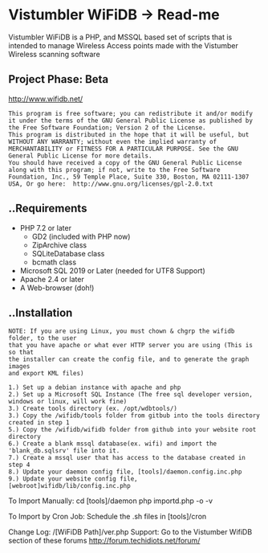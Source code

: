 Vistumbler WiFiDB -> Read-me
===================

Vistumbler WiFiDB is a PHP, and MSSQL based set of scripts that is intended to manage Wireless Access points made with the Vistumber Wireless scanning software  

  Project Phase: Beta
  --------------
  http://www.wifidb.net/

	This program is free software; you can redistribute it and/or modify it under the terms of the GNU General Public License as published by the Free Software Foundation; Version 2 of the License.
	This program is distributed in the hope that it will be useful, but WITHOUT ANY WARRANTY; without even the implied warranty of MERCHANTABILITY or FITNESS FOR A PARTICULAR PURPOSE. See the GNU General Public License for more details.
	You should have received a copy of the GNU General Public License along with this program; if not, write to the Free Software Foundation, Inc., 59 Temple Place, Suite 330, Boston, MA 02111-1307 USA, Or go here:  http://www.gnu.org/licenses/gpl-2.0.txt
		
..Requirements
  --------------
* PHP 7.2 or later  
	* GD2 (included with PHP now)  
	* ZipArchive class  
	* SQLiteDatabase class  
	* bcmath class  
* Microsoft SQL 2019 or Later (needed for UTF8 Support)  
* Apache 2.4 or later  
* A Web-browser (doh!)  

..Installation
  --------------
	NOTE: If you are using Linux, you must chown & chgrp the wifidb folder, to the user 
	that you have apache or what ever HTTP server you are using (This is so that 
	the installer can create the config file, and to generate the graph images 
	and export KML files)
	
	1.) Set up a debian instance with apache and php
	2.) Set up a Microsoft SQL Instance (The free sql developer version, windows or linux, will work fine)
	3.) Create tools directory (ex. /opt/wdbtools/)
	3.) Copy the /wifidb/tools folder from gitbub into the tools directory created in step 1
	5.) Copy the /wifidb/wifidb folder from github into your website root directory
	6.) Create a blank mssql database(ex. wifi) and import the 'blank_db.sqlsrv' file into it.
	7.) Create a mssql user that has access to the database created in step 4
	8.) Update your daemon config file, [tools]/daemon.config.inc.php
	9.) Update your website config file, [webroot]wifidb/lib/config.inc.php
	
  To Import Manually:
	cd [tools]/daemon
	php importd.php -o -v

  To Import by Cron Job:
	Schedule the .sh files in [tools]/cron
		
		
  Change Log:
		/[WiFiDB Path]/ver.php
  Support:
		Go to the Vistumber WifiDB section of these forums http://forum.techidiots.net/forum/
